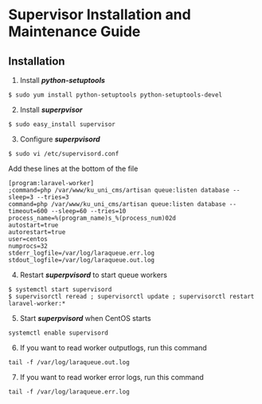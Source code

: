 # Supervisor Installation and Maintenance Guide
## Installation
1. Install **_python-setuptools_**
```shell
$ sudo yum install python-setuptools python-setuptools-devel
```

2. Install **_superpvisor_**
```shell
$ sudo easy_install supervisor
```

3. Configure **_superpvisord_**
```shell
$ sudo vi /etc/supervisord.conf
```
Add these lines at the bottom of the file
```
[program:laravel-worker]
;command=php /var/www/ku_uni_cms/artisan queue:listen database --sleep=3 --tries=3
command=php /var/www/ku_uni_cms/artisan queue:listen database --timeout=600 --sleep=60 --tries=10
process_name=%(program_name)s_%(process_num)02d
autostart=true
autorestart=true
user=centos
numprocs=32
stderr_logfile=/var/log/laraqueue.err.log
stdout_logfile=/var/log/laraqueue.out.log
```

4. Restart **_superpvisord_** to start queue workers
```shell
$ systemctl start supervisord
$ supervisorctl reread ; supervisorctl update ; supervisorctl restart laravel-worker:*
```

5. Start **_superpvisord_** when CentOS starts
```shell
systemctl enable supervisord
```

6. If you want to read worker outputlogs, run this command
```shell
tail -f /var/log/laraqueue.out.log
```

7. If you want to read worker error logs, run this command
```shell
tail -f /var/log/laraqueue.err.log
```
